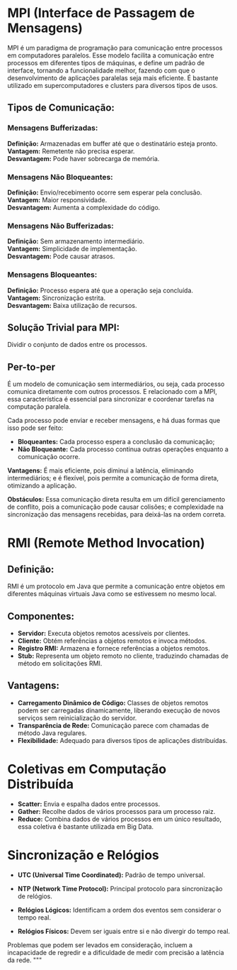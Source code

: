 # MPI (Interface de Passagem de Mensagens)

MPI é um paradigma de programação para comunicação entre processos em computadores paralelos. Esse modelo facilita a comunicação entre processos em diferentes tipos de máquinas, e define um padrão de interface, tornando a funcionalidade melhor, fazendo com que o desenvolvimento de aplicações paralelas seja mais eficiente. É bastante utilizado em supercomputadores e clusters para diversos tipos de usos.

## Tipos de Comunicação:

### Mensagens Bufferizadas:
**Definição:** Armazenadas em buffer até que o destinatário esteja pronto.  
**Vantagem:** Remetente não precisa esperar.  
**Desvantagem:** Pode haver sobrecarga de memória.

### Mensagens Não Bloqueantes:
**Definição:** Envio/recebimento ocorre sem esperar pela conclusão.  
**Vantagem:** Maior responsividade.  
**Desvantagem:** Aumenta a complexidade do código.

### Mensagens Não Bufferizadas:
**Definição:** Sem armazenamento intermediário.  
**Vantagem:** Simplicidade de implementação.  
**Desvantagem:** Pode causar atrasos.

### Mensagens Bloqueantes:
**Definição:** Processo espera até que a operação seja concluída.  
**Vantagem:** Sincronização estrita.  
**Desvantagem:** Baixa utilização de recursos.

## Solução Trivial para MPI:
Dividir o conjunto de dados entre os processos.

## Per-to-per
É um modelo de comunicação sem intermediários, ou seja, cada processo comunica diretamente com outros processos. E relacionado com a MPI, essa característica é essencial para sincronizar e coordenar tarefas na computação paralela.

Cada processo pode enviar e receber mensagens, e há duas formas que isso pode ser feito:
- **Bloqueantes:** Cada processo espera a conclusão da comunicação;
- **Não Bloqueante:** Cada processo continua outras operações enquanto a comunicação ocorre.

**Vantagens:** É mais eficiente, pois diminui a latência, eliminando intermediários; e é flexível, pois permite a comunicação de forma direta, otimizando a aplicação.

**Obstáculos:** Essa comunicação direta resulta em um difícil gerenciamento de conflito, pois a comunicação pode causar colisões; e complexidade na sincronização das mensagens recebidas, para deixá-las na ordem correta.

# RMI (Remote Method Invocation)

## Definição:
RMI é um protocolo em Java que permite a comunicação entre objetos em diferentes máquinas virtuais Java como se estivessem no mesmo local.

## Componentes:
- **Servidor:** Executa objetos remotos acessíveis por clientes.
- **Cliente:** Obtém referências a objetos remotos e invoca métodos.
- **Registro RMI:** Armazena e fornece referências a objetos remotos.
- **Stub:** Representa um objeto remoto no cliente, traduzindo chamadas de método em solicitações RMI.

## Vantagens:
- **Carregamento Dinâmico de Código:** Classes de objetos remotos podem ser carregadas dinamicamente, liberando execução de novos serviços sem reinicialização do servidor.
- **Transparência de Rede:** Comunicação parece com chamadas de método Java regulares.
- **Flexibilidade:** Adequado para diversos tipos de aplicações distribuídas.

# Coletivas em Computação Distribuída
- **Scatter:** Envia e espalha dados entre processos.
- **Gather:** Recolhe dados de vários processos para um processo raiz.
- **Reduce:** Combina dados de vários processos em um único resultado, essa coletiva é bastante utilizada em Big Data.

# Sincronização e Relógios
- **UTC (Universal Time Coordinated):** Padrão de tempo universal.
- **NTP (Network Time Protocol):** Principal protocolo para sincronização de relógios.

- **Relógios Lógicos:** Identificam a ordem dos eventos sem considerar o tempo real.

- **Relógios Físicos:** Devem ser iguais entre si e não divergir do tempo real.

Problemas que podem ser levados em consideração, incluem a incapacidade de regredir e a dificuldade de medir com precisão a latência da rede.
"""